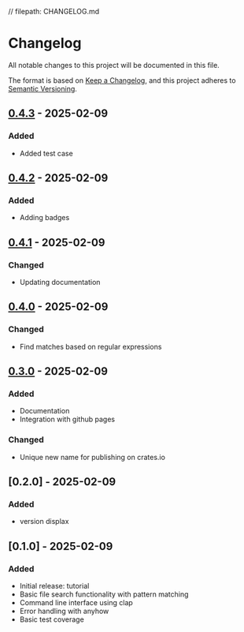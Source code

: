 // filepath: CHANGELOG.md
# Changelog
All notable changes to this project will be documented in this file.

The format is based on [Keep a Changelog](https://keepachangelog.com/en/1.0.0/),
and this project adheres to [Semantic Versioning](https://semver.org/spec/v2.0.0.html).

## [0.4.3] - 2025-02-09
[0.4.3]: https://github.com/rsimon64-gh/grrs/releases/tag/v0.4.3
### Added
- Added test case


## [0.4.2] - 2025-02-09
[0.4.2]: https://github.com/rsimon64-gh/grrs/releases/tag/v0.4.2
### Added
- Adding badges


## [0.4.1] - 2025-02-09
[0.4.1]: https://github.com/rsimon64-gh/grrs/releases/tag/v0.4.1
### Changed
- Updating documentation


## [0.4.0] - 2025-02-09
[0.4.0]: https://github.com/rsimon64-gh/grrs/releases/tag/v0.4.0
### Changed
- Find matches based on regular expressions


## [0.3.0] - 2025-02-09
[0.3.0]: https://github.com/rsimon64-gh/grrs/releases/tag/v0.3.0
### Added
- Documentation
- Integration with github pages

### Changed
- Unique new name for publishing on crates.io

## [0.2.0] - 2025-02-09
### Added
- version displax

## [0.1.0] - 2025-02-09
### Added
- Initial release: tutorial
- Basic file search functionality with pattern matching
- Command line interface using clap
- Error handling with anyhow
- Basic test coverage